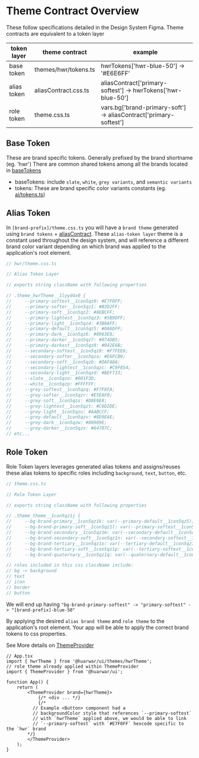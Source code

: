 # Theme Contract Overview

These follow specifications detailed in the Design System Figma.
Theme contracts are equivalent to a token layer

| token layer | theme contract       | example                                                           |
| ----------- | -------------------- | ----------------------------------------------------------------- |
| base token  | themes/hwr/tokens.ts | hwrTokens['hwr-blue-50'] -> '#E6E6FF'                             |
| alias token | aliasContract.css.ts | aliasContract['primary-softest'] -> hwrTokens['hwr-blue-50']      |
| role token  | theme.css.ts         | vars.bg['brand-primary-soft'] -> aliasContract['primary-softest'] |

## Base Token

These are brand specific tokens. Generally prefixed by the brand shortname (eg. 'hwr')
There are common shared tokens among all the brands located in [baseTokens](../lib/styles/themes/hwr/baseTokens.ts)

- baseTokens: include `slate`, `white`, `grey variants`, and `semantic variants`
- tokens: These are brand specific color variants constants (eg. [ai/tokens.ts](../lib/styles/themes/ai/tokens.ts))

## Alias Token

In `[brand-prefix]/theme.css.ts` you will have a `brand theme` generated using `brand tokens` + [aliasContract](../lib/styles/aliasContract.css.ts).
These `alias-token layer` theme is a constant used throughout the design system, and will reference a different brand color variant depending on which brand was applied to the application's root element.

```ts
// hwr/theme.css.ts

// Alias Token Layer

// exports string className with following properties

// .theme_hwrTheme__1lyyd4x0 {
//     --primary-softest__1con5qz0: #E7F0FF;
//     --primary-softer__1con5qz1: #B3D2FF;
//     --primary-soft__1con5qz2: #8EBCFF;
//     --primary-lightest__1con5qz3: #5B9DFF;
//     --primary-light__1con5qz4: #3B8AFF;
//     --primary-default__1con5qz5: #0A6DFF;
//     --primary-dark__1con5qz6: #0963E8;
//     --primary-darker__1con5qz7: #074DB5;
//     --primary-darkest__1con5qz8: #042E6B;
//     --secondary-softest__1con5qz9: #F7FEE6;
//     --secondary-softer__1con5qza: #E6FCB0;
//     --secondary-soft__1con5qzb: #DAFA8A;
//     --secondary-lightest__1con5qzc: #C9F854;
//     --secondary-light__1con5qzd: #BEF733;
//     --slate__1con5qzo: #001F3D;
//     --white__1con5qzp: #FFFFFF;
//     --grey-softest__1con5qzq: #F7F8FA;
//     --grey-softer__1con5qzr: #E5EAF0;
//     --grey-soft__1con5qzs: #D8E0E8;
//     --grey-lightest__1con5qzt: #C6D2DE;
//     --grey-light__1con5qzu: #AABCCF;
//     --grey-default__1con5qzv: #8D9EAE;
//     --grey-dark__1con5qzw: #80909E;
//     --grey-darker__1con5qzx: #64707C;
// etc...
```

## Role Token

Role Token layers leverages generated alias tokens and assigns/reuses these alias tokens to specific roles including `background`, `text`, `button`, etc.

```ts
// theme.css.ts

// Role Token Layer

// exports string className with following properties

// .theme_theme__1con5qz1j {
//     --bg-brand-primary__1con5qz1k: var(--primary-default__1con5qz5);
//     --bg-brand-primary-soft__1con5qz1l: var(--primary-softest__1con5qz0);
//     --bg-brand-secondary__1con5qz1m: var(--secondary-default__1con5qze);
//     --bg-brand-secondary-soft__1con5qz1n: var(--secondary-softest__1con5qz9);
//     --bg-brand-tertiary__1con5qz1o: var(--tertiary-default__1con5qzi);
//     --bg-brand-tertiary-soft__1con5qz1p: var(--tertiary-softest__1con5qzj);
//     --bg-brand-quaternary__1con5qz1q: var(--quaternary-default__1con5qzk);

// roles included in this css className include:
// bg -> background
// text
// icon
// border
// button
```

We will end up having
`"bg-brand-primary-softest" -> "primary-softest" -> "[brand-prefix]-blue-50"`

By applying the desired `alias brand theme` and `role theme` to the application's root element.
Your app will be able to apply the correct brand tokens to css properties.

See More details on [ThemeProvider](../lib/styles/ThemeProvider.tsx)

```tsx
// App.tsx
import { hwrTheme } from '@huarwar/ui/themes/hwrTheme';
// role theme already applied within ThemeProvider
import { ThemeProvider } from '@huarwar/ui';

function App() {
	return (
		<ThemeProvider brand={hwrTheme}>
			{/* <div ... */}
			{/* 
          // Example <Button> component had a 
          // backgroundColor style that references `--primary-softest`
          // with `hwrTheme` applied above, we would be able to link 
          // `--primary-softest` with `#E7F0FF` hexcode specific to the `hwr` brand
        */}
		</ThemeProvider>
	);
}
```
